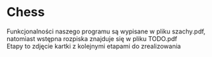 # Chess

Funkcjonalności naszego programu są wypisane w pliku szachy.pdf,<br>
natomiast wstępna rozpiska znajduje się w pliku TODO.pdf<br>
Etapy to zdjęcie kartki z kolejnymi etapami do zrealizowania
